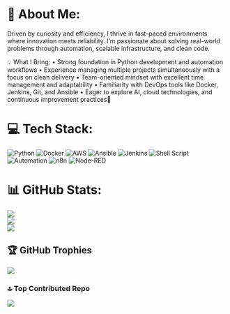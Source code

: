 # 💫 About Me:
Driven by curiosity and efficiency, I thrive in fast-paced environments where innovation meets reliability. I’m passionate about solving real-world problems through automation, scalable infrastructure, and clean code.

💡 What I Bring:
• Strong foundation in Python development and automation workflows
• Experience managing multiple projects simultaneously with a focus on clean delivery
• Team-oriented mindset with excellent time management and adaptability
• Familiarity with DevOps tools like Docker, Jenkins, Git, and Ansible
• Eager to explore AI, cloud technologies, and continuous improvement practices🌟


# 💻 Tech Stack:
![Python](https://img.shields.io/badge/Python-3670A0?style=for-the-badge&logo=python&logoColor=ffdd54)
![Docker](https://img.shields.io/badge/Docker-0db7ed?style=for-the-badge&logo=docker&logoColor=white)
![AWS](https://img.shields.io/badge/AWS-FF9900?style=for-the-badge&logo=amazonaws&logoColor=white)
![Ansible](https://img.shields.io/badge/Ansible-EE0000?style=for-the-badge&logo=ansible&logoColor=white)
![Jenkins](https://img.shields.io/badge/Jenkins-D24939?style=for-the-badge&logo=jenkins&logoColor=white)
![Shell Script](https://img.shields.io/badge/Scripting-121011?style=for-the-badge&logo=gnu-bash&logoColor=white)
![Automation](https://img.shields.io/badge/Automation-007ACC?style=for-the-badge&logo=automattic&logoColor=white)
![n8n](https://img.shields.io/badge/n8n-E96D5F?style=for-the-badge&logo=n8n&logoColor=white)
![Node-RED](https://img.shields.io/badge/Node--RED-8F0000?style=for-the-badge&logo=node-red&logoColor=white)


# 📊 GitHub Stats:
![](https://github-readme-stats.vercel.app/api?username=AreebKhanOG&theme=radical&hide_border=false&include_all_commits=true&count_private=false)<br/>
![](https://github-readme-streak-stats.herokuapp.com/?user=AreebKhanOG&theme=radical&hide_border=false)<br/>
![](https://github-readme-stats.vercel.app/api/top-langs/?username=AreebKhanOG&theme=radical&hide_border=false&include_all_commits=true&count_private=false&layout=compact)

## 🏆 GitHub Trophies
![](https://github-profile-trophy.vercel.app/?username=AreebKhanOG&theme=radical&no-frame=false&no-bg=true&margin-w=4)

### 🔝 Top Contributed Repo
![](https://github-contributor-stats.vercel.app/api?username=AreebKhanOG&limit=5&theme=dark&combine_all_yearly_contributions=true)

<!-- Proudly created with GPRM ( https://gprm.itsvg.in ) -->
